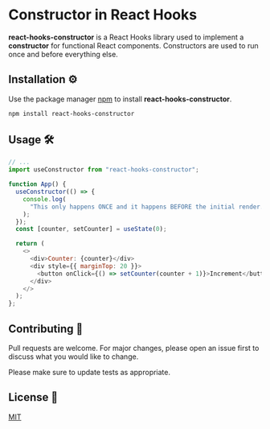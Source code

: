 # Constructor in React Hooks

**react-hooks-constructor** is a React Hooks library used to implement a **constructor** for functional React components. Constructors are used to run once and before everything else.

## Installation ⚙️

Use the package manager [npm](https://www.npmjs.com/) to install **react-hooks-constructor**.

```bash
npm install react-hooks-constructor
```

## Usage 🛠️

```javascript
// ...
import useConstructor from "react-hooks-constructor";

function App() {
  useConstructor(() => {
    console.log(
      "This only happens ONCE and it happens BEFORE the initial render."
    );
  });
  const [counter, setCounter] = useState(0);

  return (
    <>
      <div>Counter: {counter}</div>
      <div style={{ marginTop: 20 }}>
        <button onClick={() => setCounter(counter + 1)}>Increment</button>
      </div>
    </>
  );
};
```

## Contributing 💭
Pull requests are welcome. For major changes, please open an issue first to discuss what you would like to change.

Please make sure to update tests as appropriate.

## License 📝
[MIT](https://choosealicense.com/licenses/mit/)